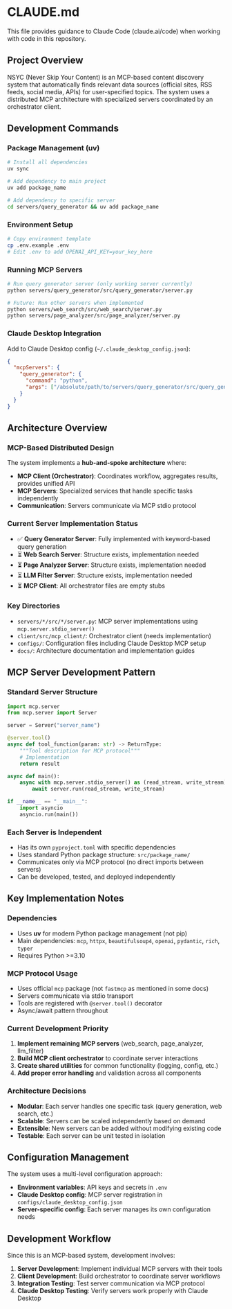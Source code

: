 # CLAUDE.md

This file provides guidance to Claude Code (claude.ai/code) when working with code in this repository.

## Project Overview

NSYC (Never Skip Your Content) is an MCP-based content discovery system that automatically finds relevant data sources (official sites, RSS feeds, social media, APIs) for user-specified topics. The system uses a distributed MCP architecture with specialized servers coordinated by an orchestrator client.

## Development Commands

### Package Management (uv)
```bash
# Install all dependencies
uv sync

# Add dependency to main project
uv add package_name

# Add dependency to specific server
cd servers/query_generator && uv add package_name
```

### Environment Setup
```bash
# Copy environment template
cp .env.example .env
# Edit .env to add OPENAI_API_KEY=your_key_here
```

### Running MCP Servers
```bash
# Run query generator server (only working server currently)
python servers/query_generator/src/query_generator/server.py

# Future: Run other servers when implemented
python servers/web_search/src/web_search/server.py
python servers/page_analyzer/src/page_analyzer/server.py
```

### Claude Desktop Integration
Add to Claude Desktop config (`~/.claude_desktop_config.json`):
```json
{
  "mcpServers": {
    "query_generator": {
      "command": "python",
      "args": ["/absolute/path/to/servers/query_generator/src/query_generator/server.py"]
    }
  }
}
```

## Architecture Overview

### MCP-Based Distributed Design
The system implements a **hub-and-spoke architecture** where:
- **MCP Client (Orchestrator)**: Coordinates workflow, aggregates results, provides unified API
- **MCP Servers**: Specialized services that handle specific tasks independently
- **Communication**: Servers communicate via MCP stdio protocol

### Current Server Implementation Status
- ✅ **Query Generator Server**: Fully implemented with keyword-based query generation
- ⏳ **Web Search Server**: Structure exists, implementation needed
- ⏳ **Page Analyzer Server**: Structure exists, implementation needed  
- ⏳ **LLM Filter Server**: Structure exists, implementation needed
- ⏳ **MCP Client**: All orchestrator files are empty stubs

### Key Directories
- `servers/*/src/*/server.py`: MCP server implementations using `mcp.server.stdio_server()`
- `client/src/mcp_client/`: Orchestrator client (needs implementation)
- `configs/`: Configuration files including Claude Desktop MCP setup
- `docs/`: Architecture documentation and implementation guides

## MCP Server Development Pattern

### Standard Server Structure
```python
import mcp.server
from mcp.server import Server

server = Server("server_name")

@server.tool()
async def tool_function(param: str) -> ReturnType:
    """Tool description for MCP protocol"""
    # Implementation
    return result

async def main():
    async with mcp.server.stdio_server() as (read_stream, write_stream):
        await server.run(read_stream, write_stream)

if __name__ == "__main__":
    import asyncio
    asyncio.run(main())
```

### Each Server is Independent
- Has its own `pyproject.toml` with specific dependencies
- Uses standard Python package structure: `src/package_name/`
- Communicates only via MCP protocol (no direct imports between servers)
- Can be developed, tested, and deployed independently

## Key Implementation Notes

### Dependencies
- Uses **uv** for modern Python package management (not pip)
- Main dependencies: `mcp`, `httpx`, `beautifulsoup4`, `openai`, `pydantic`, `rich`, `typer`
- Requires Python >=3.10

### MCP Protocol Usage
- Uses official `mcp` package (not `fastmcp` as mentioned in some docs)
- Servers communicate via stdio transport
- Tools are registered with `@server.tool()` decorator
- Async/await pattern throughout

### Current Development Priority
1. **Implement remaining MCP servers** (web_search, page_analyzer, llm_filter)
2. **Build MCP client orchestrator** to coordinate server interactions
3. **Create shared utilities** for common functionality (logging, config, etc.)
4. **Add proper error handling** and validation across all components

### Architecture Decisions
- **Modular**: Each server handles one specific task (query generation, web search, etc.)
- **Scalable**: Servers can be scaled independently based on demand
- **Extensible**: New servers can be added without modifying existing code
- **Testable**: Each server can be unit tested in isolation

## Configuration Management

The system uses a multi-level configuration approach:
- **Environment variables**: API keys and secrets in `.env`
- **Claude Desktop config**: MCP server registration in `configs/claude_desktop_config.json`
- **Server-specific config**: Each server manages its own configuration needs

## Development Workflow

Since this is an MCP-based system, development involves:
1. **Server Development**: Implement individual MCP servers with their tools
2. **Client Development**: Build orchestrator to coordinate server workflows
3. **Integration Testing**: Test server communication via MCP protocol
4. **Claude Desktop Testing**: Verify servers work properly with Claude Desktop